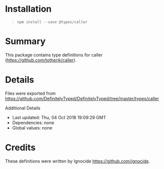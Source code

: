 # Installation
> `npm install --save @types/caller`

# Summary
This package contains type definitions for caller (https://github.com/totherik/caller).

# Details
Files were exported from https://github.com/DefinitelyTyped/DefinitelyTyped/tree/master/types/caller

Additional Details
 * Last updated: Thu, 04 Oct 2018 19:09:29 GMT
 * Dependencies: none
 * Global values: none

# Credits
These definitions were written by Ignocide <https://github.com/ignocide>.

